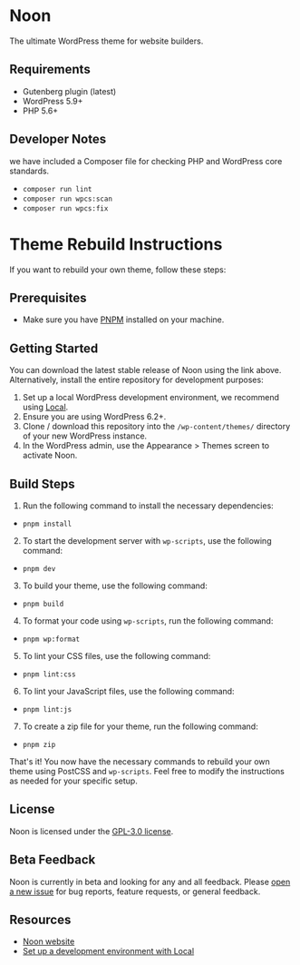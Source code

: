 # Noon
The ultimate WordPress theme for website builders.


## Requirements

- Gutenberg plugin (latest)
- WordPress 5.9+
- PHP 5.6+


## Developer Notes

we have included a Composer file for checking PHP and WordPress core standards. 

- `composer run lint`
- `composer run wpcs:scan`
- `composer run wpcs:fix`

# Theme Rebuild Instructions

If you want to rebuild your own theme, follow these steps:

## Prerequisites
- Make sure you have [PNPM](https://pnpm.io/) installed on your machine.

## Getting Started

You can download the latest stable release of Noon using the link above. Alternatively, install the entire repository for development purposes:

1. Set up a local WordPress development environment, we recommend using [Local](https://localwp.com/).
2. Ensure you are using WordPress 6.2+.
3. Clone / download this repository into the `/wp-content/themes/` directory of your new WordPress instance.
4. In the WordPress admin, use the Appearance > Themes screen to activate Noon.


## Build Steps
1. Run the following command to install the necessary dependencies:
- `pnpm install`
2. To start the development server with `wp-scripts`, use the following command:
- `pnpm dev`
3. To build your theme, use the following command:
- `pnpm build`
4. To format your code using `wp-scripts`, run the following command:
- `pnpm wp:format`
5. To lint your CSS files, use the following command:
- `pnpm lint:css`
6. To lint your JavaScript files, use the following command:
- `pnpm lint:js`
7. To create a zip file for your theme, run the following command:
- `pnpm zip`

That's it! You now have the necessary commands to rebuild your own theme using PostCSS and `wp-scripts`. Feel free to modify the instructions as needed for your specific setup.

## License

Noon is licensed under the [GPL-3.0 license](https://www.gnu.org/licenses/gpl-3.0.html).

## Beta Feedback

Noon is currently in beta and looking for any and all feedback. Please [open a new issue](https://github.com/PixelDima/noon/issues/new/choose) for bug reports, feature requests, or general feedback.

## Resources

- [Noon website](https://noonwp.com/)
- [Set up a development environment with Local](https://localwp.com/)